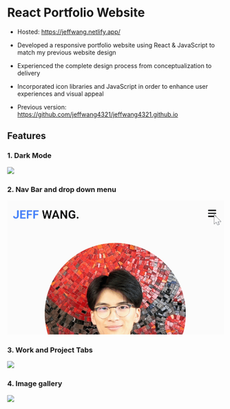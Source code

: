 # React Portfolio Website

- Hosted: https://jeffwang.netlify.app/

- Developed a responsive portfolio website using React & JavaScript to match my previous website design

- Experienced the complete design process from conceptualization to delivery

- Incorporated icon libraries and JavaScript in order to enhance user experiences and visual appeal

- Previous version: https://github.com/jeffwang4321/jeffwang4321.github.io

## Features

### 1. Dark Mode
![](public/assets/Readme-darkmode.gif)

### 2. Nav Bar and drop down menu
![](public/assets/Readme-menu.gif)

### 3. Work and Project Tabs
![](public/assets/Readme-tabs.gif)

### 4. Image gallery
![](public/assets/Readme-gallery.gif)


